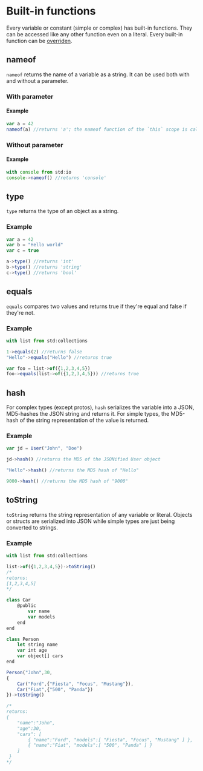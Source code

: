 # Built-in functions

Every variable or constant \(simple or complex\) has built-in functions. They can be accessed like any other function even on a literal. Every built-in function can be [overriden](../functions-and-lambdas/declaring-functions.md#overriding-built-in-functions).

## nameof

`nameof` returns the name of a variable as a string. It can be used both with and without a parameter.

### With parameter

#### Example

```javascript
var a = 42
nameof(a) //returns 'a'; the nameof function of the `this` scope is called
```

### Without parameter

#### Example

```javascript
with console from std:io
console->nameof() //returns 'console'
```

## type

`type` returns the type of an object as a string.

### Example

```javascript
var a = 42
var b = "Hello world"
var c = true

a->type() //returns 'int'
b->type() //returns 'string'
c->type() //returns 'bool'
```

## equals

`equals` compares two values and returns true if they're equal and false if they're not.

### Example

```javascript
with list from std:collections

1->equals(2) //returns false
"Hello"->equals("Hello") //returns true

var foo = list->of({1,2,3,4,5})
foo->equals(list->of({1,2,3,4,5})) //returns true
```

## hash

For complex types \(except protos\), `hash` serializes the variable into a JSON, MD5-hashes the JSON string and returns it. For simple types, the MD5-hash of the string representation of the value is returned.

### Example

```javascript
var jd = User("John", "Doe")

jd->hash() //returns the MD5 of the JSONified User object

"Hello"->hash() //returns the MD5 hash of "Hello"

9000->hash() //returns the MD5 hash of "9000"
```

## toString

`toString` returns the string representation of any variable or literal. Objects or structs are serialized into JSON while simple types are just being converted to strings.

### Example

```javascript
with list from std:collections

list->of({1,2,3,4,5})->toString()
/*
returns:
[1,2,3,4,5]
*/

class Car
    @public
        var name
        var models
    end
end

class Person
    let string name
    var int age
    var object[] cars
end

Person("John",30,
{
    Car("Ford",{"Fiesta", "Focus", "Mustang"}),
    Car("Fiat",{"500", "Panda"})
})->toString()

/*
returns:
{
    "name":"John",
    "age":30,
    "cars": [
        { "name":"Ford", "models":[ "Fiesta", "Focus", "Mustang" ] },
        { "name":"Fiat", "models":[ "500", "Panda" ] }
    ]
 }
*/
```

